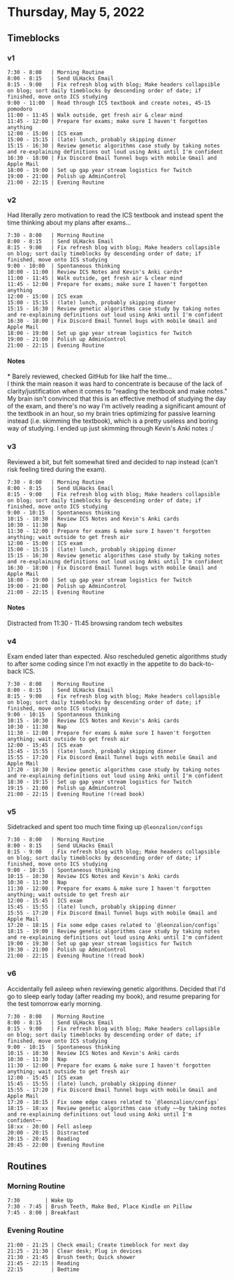 # Thursday, May 5, 2022

## Timeblocks

### v1

```timeblock
7:30 - 8:00   | Morning Routine
8:00 - 8:15   | Send ULHacks Email
8:15 - 9:00   | Fix refresh blog with blog; Make headers collapsible on blog; sort daily timeblocks by descending order of date; if finished, move onto ICS studying
9:00 - 11:00  | Read through ICS textbook and create notes, 45-15 pomodoro
11:00 - 11:45 | Walk outside, get fresh air & clear mind
11:45 - 12:00 | Prepare for exams; make sure I haven't forgotten anything
12:00 - 15:00 | ICS exam
15:00 - 15:15 | (late) lunch, probably skipping dinner
15:15 - 16:30 | Review genetic algorithms case study by taking notes and re-explaining definitions out loud using Anki until I'm confident
16:30 - 18:00 | Fix Discord Email Tunnel bugs with mobile Gmail and Apple Mail
18:00 - 19:00 | Set up gap year stream logistics for Twitch
19:00 - 21:00 | Polish up AdminControl
21:00 - 22:15 | Evening Routine
```

### v2

Had literally zero motivation to read the ICS textbook and instead spent the time thinking about my plans after exams...

```timeblock
7:30 - 8:00   | Morning Routine
8:00 - 8:15   | Send ULHacks Email
8:15 - 9:00   | Fix refresh blog with blog; Make headers collapsible on blog; sort daily timeblocks by descending order of date; if finished, move onto ICS studying
9:00 - 10:00  | Spontaneous thinking
10:00 - 11:00 | Review ICS Notes and Kevin's Anki cards*
11:00 - 11:45 | Walk outside, get fresh air & clear mind
11:45 - 12:00 | Prepare for exams; make sure I haven't forgotten anything
12:00 - 15:00 | ICS exam
15:00 - 15:15 | (late) lunch, probably skipping dinner
15:15 - 16:30 | Review genetic algorithms case study by taking notes and re-explaining definitions out loud using Anki until I'm confident
16:30 - 18:00 | Fix Discord Email Tunnel bugs with mobile Gmail and Apple Mail
18:00 - 19:00 | Set up gap year stream logistics for Twitch
19:00 - 21:00 | Polish up AdminControl
21:00 - 22:15 | Evening Routine
```

#### Notes

\* Barely reviewed, checked GitHub for like half the time...
\
I think the main reason it was hard to concentrate is because of the lack of clarity/justification when it comes to "reading the textbook and make notes." My brain isn't convinced that this is an effective method of studying the day of the exam, and there's no way I'm actively reading a significant amount of the textbook in an hour, so my brain tries optimizing for passive learning instead (i.e. skimming the textbook), which is a pretty useless and boring way of studying. I ended up just skimming through Kevin's Anki notes :/

### v3

Reviewed a bit, but felt somewhat tired and decided to nap instead (can't risk feeling tired during the exam).

```timeblock
7:30 - 8:00   | Morning Routine
8:00 - 8:15   | Send ULHacks Email
8:15 - 9:00   | Fix refresh blog with blog; Make headers collapsible on blog; sort daily timeblocks by descending order of date; if finished, move onto ICS studying
9:00 - 10:15  | Spontaneous thinking
10:15 - 10:30 | Review ICS Notes and Kevin's Anki cards
10:30 - 11:30 | Nap
11:30 - 12:00 | Prepare for exams & make sure I haven't forgotten anything; wait outside to get fresh air
12:00 - 15:00 | ICS exam
15:00 - 15:15 | (late) lunch, probably skipping dinner
15:15 - 16:30 | Review genetic algorithms case study by taking notes and re-explaining definitions out loud using Anki until I'm confident
16:30 - 18:00 | Fix Discord Email Tunnel bugs with mobile Gmail and Apple Mail
18:00 - 19:00 | Set up gap year stream logistics for Twitch
19:00 - 21:00 | Polish up AdminControl
21:00 - 22:15 | Evening Routine
```

#### Notes

Distracted from 11:30 - 11:45 browsing random tech websites

### v4

Exam ended later than expected. Also rescheduled genetic algorithms study to after some coding since I'm not exactly in the appetite to do back-to-back ICS.

```timeblock
7:30 - 8:00   | Morning Routine
8:00 - 8:15   | Send ULHacks Email
8:15 - 9:00   | Fix refresh blog with blog; Make headers collapsible on blog; sort daily timeblocks by descending order of date; if finished, move onto ICS studying
9:00 - 10:15  | Spontaneous thinking
10:15 - 10:30 | Review ICS Notes and Kevin's Anki cards
10:30 - 11:30 | Nap
11:30 - 12:00 | Prepare for exams & make sure I haven't forgotten anything; wait outside to get fresh air
12:00 - 15:45 | ICS exam
15:45 - 15:55 | (late) lunch, probably skipping dinner
15:55 - 17:20 | Fix Discord Email Tunnel bugs with mobile Gmail and Apple Mail
17:20 - 18:30 | Review genetic algorithms case study by taking notes and re-explaining definitions out loud using Anki until I'm confident
18:30 - 19:15 | Set up gap year stream logistics for Twitch
19:15 - 21:00 | Polish up AdminControl
21:00 - 22:15 | Evening Routine !(read book)
```

### v5

Sidetracked and spent too much time fixing up `@leonzalion/configs`

```timeblock
7:30 - 8:00   | Morning Routine
8:00 - 8:15   | Send ULHacks Email
8:15 - 9:00   | Fix refresh blog with blog; Make headers collapsible on blog; sort daily timeblocks by descending order of date; if finished, move onto ICS studying
9:00 - 10:15  | Spontaneous thinking
10:15 - 10:30 | Review ICS Notes and Kevin's Anki cards
10:30 - 11:30 | Nap
11:30 - 12:00 | Prepare for exams & make sure I haven't forgotten anything; wait outside to get fresh air
12:00 - 15:45 | ICS exam
15:45 - 15:55 | (late) lunch, probably skipping dinner
15:55 - 17:20 | Fix Discord Email Tunnel bugs with mobile Gmail and Apple Mail
17:20 - 18:15 | Fix some edge cases related to `@leonzalion/configs`
18:15 - 19:00 | Review genetic algorithms case study by taking notes and re-explaining definitions out loud using Anki until I'm confident
19:00 - 19:30 | Set up gap year stream logistics for Twitch
19:30 - 21:00 | Polish up AdminControl
21:00 - 22:15 | Evening Routine !(read book)
```

### v6

Accidentally fell asleep when reviewing genetic algorithms. Decided that I'd go to sleep early today (after reading my book), and resume preparing for the test tomorrow early morning.

```timeblock
7:30 - 8:00   | Morning Routine
8:00 - 8:15   | Send ULHacks Email
8:15 - 9:00   | Fix refresh blog with blog; Make headers collapsible on blog; sort daily timeblocks by descending order of date; if finished, move onto ICS studying
9:00 - 10:15  | Spontaneous thinking
10:15 - 10:30 | Review ICS Notes and Kevin's Anki cards
10:30 - 11:30 | Nap
11:30 - 12:00 | Prepare for exams & make sure I haven't forgotten anything; wait outside to get fresh air
12:00 - 15:45 | ICS exam
15:45 - 15:55 | (late) lunch, probably skipping dinner
15:55 - 17:20 | Fix Discord Email Tunnel bugs with mobile Gmail and Apple Mail
17:20 - 18:15 | Fix some edge cases related to `@leonzalion/configs`
18:15 - 18:xx | Review genetic algorithms case study ~~by taking notes and re-explaining definitions out loud using Anki until I'm confident~~
18:xx - 20:00 | Fell asleep
20:00 - 20:15 | Distracted
20:15 - 20:45 | Reading
20:45 - 22:00 | Evening Routine
```

## Routines

### Morning Routine

```timeblock
7:30        | Wake Up
7:30 - 7:45 | Brush Teeth, Make Bed, Place Kindle on Pillow
7:45 - 8:00 | Breakfast
```

### Evening Routine

```timeblock
21:00 - 21:25 | Check email; Create timeblock for next day
21:25 - 21:30 | Clear desk; Plug in devices
21:30 - 21:45 | Brush teeth; Quick shower
21:45 - 22:15 | Reading
22:15         | Bedtime
```
